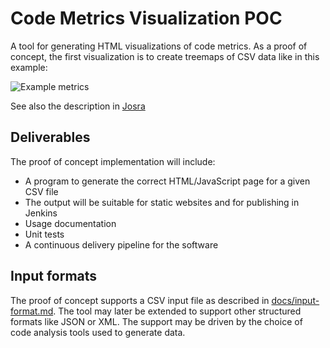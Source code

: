 # Code Metrics Visualization POC

A tool for generating HTML visualizations of code metrics. As a proof of concept, the
first visualization is to create treemaps of CSV data like in this example:

![Example metrics](http://www.josra.org/images/metrics.png)

See also the description in [Josra](http://www.josra.org/sow/codeviz.html)


## Deliverables

The proof of concept implementation will include:

* A program to generate the correct HTML/JavaScript page for a given CSV file
* The output will be suitable for static websites and for publishing in Jenkins
* Usage documentation
* Unit tests
* A continuous delivery pipeline for the software


## Input formats

The proof of concept supports a CSV input file as described in
[docs/input-format.md](docs/input-format.md). The tool may later be extended to support
other structured formats like JSON or XML. The support may be driven by the choice of
code analysis tools used to generate data.
